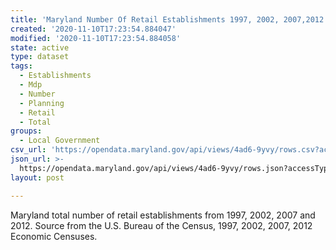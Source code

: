 ```yaml
---
title: 'Maryland Number Of Retail Establishments 1997, 2002, 2007,2012'
created: '2020-11-10T17:23:54.884047'
modified: '2020-11-10T17:23:54.884058'
state: active
type: dataset
tags:
  - Establishments
  - Mdp
  - Number
  - Planning
  - Retail
  - Total
groups:
  - Local Government
csv_url: 'https://opendata.maryland.gov/api/views/4ad6-9yvy/rows.csv?accessType=DOWNLOAD'
json_url: >-
  https://opendata.maryland.gov/api/views/4ad6-9yvy/rows.json?accessType=DOWNLOAD
layout: post

---
```

Maryland total number of retail establishments from 1997, 2002, 2007 and 2012. Source from the U.S. Bureau of the Census, 1997, 2002, 2007, 2012 Economic Censuses.
